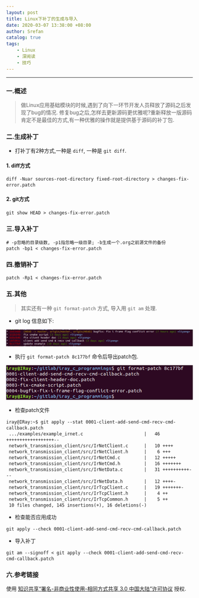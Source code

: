 ```yaml
---
layout: post
title: Linux下补丁的生成与导入
date: 2020-03-07 13:38:00 +08:00
author: Srefan
catalog: true
tags:
    - Linux
    - 深阅读
    - 技巧
---
```


***

### 一.概述

> 做Linux应用基础模块的时候,遇到了向下一环节开发人员释放了源码之后发现了bug的情况.
> 修复bug之后,怎样去更新源码更优雅呢?重新释放一版源码肯定不是最佳的方式,有一种优雅的操作就是提供基于源码的补丁包.

### 二.生成补丁

* 打补丁有2种方式,一种是 `diff`, 一种是 `git diff`.

#### 1. diff方式

```shell
diff -Nuar sources-root-directory fixed-root-directory > changes-fix-error.patch
```

#### 2. git方式

```shell
git show HEAD > changes-fix-error.patch
```

### 三.导入补丁

```shell
# -p忽略的目录级数, -p1指忽略一级目录; -b生成一个.org之前源文件的备份
patch -bp1 < changes-fix-error.patch
```

### 四.撤销补丁

```shell
patch -Rp1 < changes-fix-error.patch
```

### 五.其他

> 其实还有一种 `git format-patch` 方式, 导入用 `git am` 处理.

* git log 信息如下:

![git-log](/assets/images/patch/patch-git-log.png)

* 执行 `git format-patch 8c177bf` 命令后导出patch包.

![git-log](/assets/images/patch/patch-export-changes.png)

* 检查patch文件

```shell
iray@IRay:~$ git apply --stat 0001-client-add-send-cmd-recv-cmd-callback.patch
 .../examples/example_irnet.c                       |   46 ++++++++++++++++++--
 network_transmission_client/src/IrNetClient.c      |   10 ++++
 network_transmission_client/src/IrNetClient.h      |    6 +++
 network_transmission_client/src/IrNetCmd.c         |   12 +++++
 network_transmission_client/src/IrNetCmd.h         |   16 +++++++
 network_transmission_client/src/IrNetData.c        |   31 ++++++++++---
 network_transmission_client/src/IrNetData.h        |   12 ++++-
 network_transmission_client/src/IrTcpClient.c      |   19 +++++++-
 network_transmission_client/src/IrTcpClient.h      |    4 ++
 network_transmission_client/src/IrTcpCommon.h      |    5 ++
 10 files changed, 145 insertions(+), 16 deletions(-)
```

* 检查能否应用成功

```shell
git apply --check 0001-client-add-send-cmd-recv-cmd-callback.patch
```

* 导入补丁

```shell
git am --signoff < git apply --check 0001-client-add-send-cmd-recv-cmd-callback.patch
```

### 六.参考链接

使用 [知识共享“署名-非商业性使用-相同方式共享 3.0 中国大陆”许可协议][Lisence] 授权.

[Lisence]: https://creativecommons.org/licenses/by-nc-sa/3.0/cn/


[Image]:patch-git-log.png